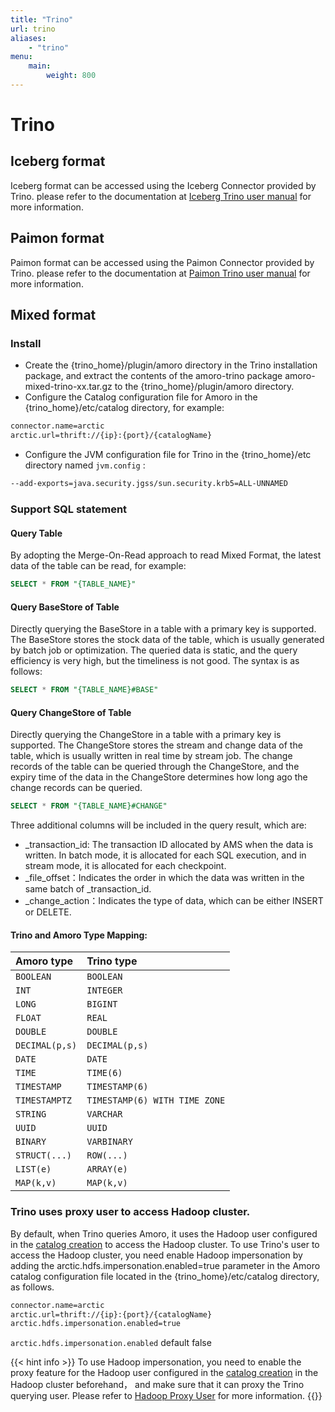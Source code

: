 ```yaml
---
title: "Trino"
url: trino
aliases:
    - "trino"
menu:
    main:
        weight: 800
---
```


# Trino

## Iceberg format
Iceberg format can be accessed using the Iceberg Connector provided by Trino.
please refer to the documentation at [Iceberg Trino user manual](https://trino.io/docs/current/connector/iceberg.html#) for more information.

## Paimon format
Paimon format can be accessed using the Paimon Connector provided by Trino.
please refer to the documentation at [Paimon Trino user manual](https://paimon.apache.org/docs/master/engines/trino/) for more information.

## Mixed format
### Install

- Create the {trino_home}/plugin/amoro directory in the Trino installation package,
  and extract the contents of the amoro-trino package amoro-mixed-trino-xx.tar.gz to the {trino_home}/plugin/amoro directory.
- Configure the Catalog configuration file for Amoro in the {trino_home}/etc/catalog directory, for example:
```tex
connector.name=arctic
arctic.url=thrift://{ip}:{port}/{catalogName}
```
- Configure the JVM configuration file for Trino in the {trino_home}/etc directory named `jvm.config` :
```tex
--add-exports=java.security.jgss/sun.security.krb5=ALL-UNNAMED
```

### Support SQL statement

#### Query Table

By adopting the Merge-On-Read approach to read Mixed Format, the latest data of the table can be read, for example:

```sql
SELECT * FROM "{TABLE_NAME}"
```



#### Query BaseStore of Table

Directly querying the BaseStore in a table with a primary key is supported. The BaseStore stores the stock data of the table, which is usually generated by batch job or optimization.
The queried data is static, and the query efficiency is very high, but the timeliness is not good. The syntax is as follows:

```sql
SELECT * FROM "{TABLE_NAME}#BASE"
```



#### Query ChangeStore of Table

Directly querying the ChangeStore in a table with a primary key is supported. The ChangeStore stores the stream and change data of the table, which is usually written in real time by stream job.
The change records of the table can be queried through the ChangeStore, and the expiry time of the data in the ChangeStore determines how long ago the change records can be queried.

```sql
SELECT * FROM "{TABLE_NAME}#CHANGE"
```

Three additional columns will be included in the query result, which are:

- _transaction_id: The transaction ID allocated by AMS when the data is written. In batch mode, it is allocated for each SQL execution, and in stream mode, it is allocated for each checkpoint.
- _file_offset：Indicates the order in which the data was written in the same batch of _transaction_id.
- _change_action：Indicates the type of data, which can be either INSERT or DELETE.

#### Trino and Amoro Type Mapping:

| Amoro type   | Trino type                    |
| :------------- | :---------------------------- |
| `BOOLEAN`      | `BOOLEAN`                     |
| `INT`          | `INTEGER`                     |
| `LONG`         | `BIGINT`                      |
| `FLOAT`        | `REAL`                        |
| `DOUBLE`       | `DOUBLE`                      |
| `DECIMAL(p,s)` | `DECIMAL(p,s)`                |
| `DATE`         | `DATE`                        |
| `TIME`         | `TIME(6)`                     |
| `TIMESTAMP`    | `TIMESTAMP(6)`                |
| `TIMESTAMPTZ`  | `TIMESTAMP(6) WITH TIME ZONE` |
| `STRING`       | `VARCHAR`                     |
| `UUID`         | `UUID`                        |
| `BINARY`       | `VARBINARY`                   |
| `STRUCT(...)`  | `ROW(...)`                    |
| `LIST(e)`      | `ARRAY(e)`                    |
| `MAP(k,v)`     | `MAP(k,v)`                    |

### Trino uses proxy user to access Hadoop cluster.
By default, when Trino queries Amoro, it uses the Hadoop user configured in the [catalog creation](../managing-catalogs/#create-catalog) to access the Hadoop cluster.
To use Trino's user to access the Hadoop cluster, you need enable Hadoop impersonation by adding the arctic.hdfs.impersonation.enabled=true parameter in the Amoro catalog configuration file located in the {trino_home}/etc/catalog directory, as follows.

```tex
connector.name=arctic
arctic.url=thrift://{ip}:{port}/{catalogName}
arctic.hdfs.impersonation.enabled=true
```
`arctic.hdfs.impersonation.enabled` default false

{{< hint info >}}
To use Hadoop impersonation, you need to enable the proxy feature for the Hadoop user configured in the [catalog creation](../managing-catalogs/#create-catalog) in the Hadoop cluster beforehand，
and make sure that it can proxy the Trino querying user. Please refer to [Hadoop Proxy User](https://hadoop.apache.org/docs/current/hadoop-project-dist/hadoop-common/Superusers.html#Configurations) for more information.
{{</hint>}}